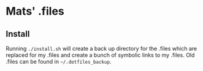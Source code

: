 # Mats' .files

## Install

Running `./install.sh` will create a back up directory for the .files which are replaced for my .files and create a bunch of symbolic links to my .files. Old .files can be found in `~/.dotfiles_backup`.
